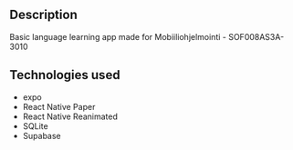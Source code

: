 ## Description

Basic language learning app made for Mobiiliohjelmointi - SOF008AS3A-3010

## Technologies used

- expo
- React Native Paper
- React Native Reanimated
- SQLite
- Supabase

